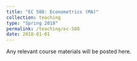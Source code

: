 ```yaml
---
title: "EC 508: Econometrics (MA)"
collection: teaching
type: "Spring 2018"
permalink: /teaching/ec-508
date: 2018-01-01
---
```


Any relevant course materials will be posted here. 
